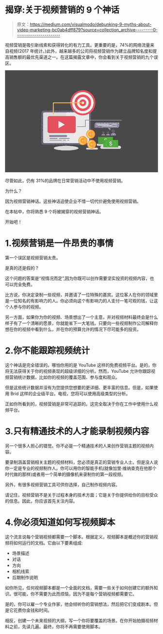 # 揭穿:关于视频营销的 9 个神话

> 原文：<https://medium.com/visualmodo/debunking-9-myths-about-video-marketing-bc0ab4dff879?source=collection_archive---------0----------------------->

视频营销是吸引新线索和获得转化的有力工具。更重要的是，74%的网络流量来自视频(2017 年统计。)此外，越来越多的公司将视频营销作为建立品牌知名度和提高销售额的最优先渠道之一。在这篇揭露文章中，你会看到关于视频营销的九个误区。

![](img/ea0ae35ca8027a5e389e959e7a616e50.png)

尽管如此，仍有 31%的品牌在日常营销活动中不使用视频营销。

为什么？

因为视频营销神话。这些神话迫使企业不惜一切代价避免使用视频营销。

在本帖中，你将熟悉 9 个将被揭穿的视频营销神话。

开始吧！

# 1.视频营销是一件昂贵的事情

第一个误区是视频营销太贵。

是真的还是假的？

这个问题的答案是“视情况而定”,因为你既可以创作需要坚实投资的视频内容，也可以完全免费。

比方说，你决定录制一些视频，并邀请了一位特殊的嘉宾。这位客人在你的领域里是一位知名的有影响力的人。你必须向这个有影响力的人支付一笔可观的钱，让这个人参与你的视频。

另一方面，如果你为你的视频、场景想出了一个主意，并对视频材料最终会是什么样子有了一个清晰的愿景，你就能省下一大笔钱。只要向一些视频制作公司解释你想在你的视频中看到什么，并在你的预算允许的情况下尽可能多的投资。

# 2.你不能跟踪视频统计

这个神话是完全错误的。哪怕你用的是 YouTube 这样的免费视频平台。是的，你将无法获得关于你的视频表现的超级详细的分析。然而，YouTube 允许你跟踪视频营销统计数据，比如你的视频的覆盖范围、参与度和观众。

但是这些统计数据并没有为您提供您想要的更详细、更丰富的信息。但是，如果使用 Brid 这样的企业级平台。电视，您将可以使用高级类型的分析。

正如你所看到的，视频营销是非常可追踪的。这完全取决于你在工作中使用什么视频平台。

# 3.只有精通技术的人才能录制视频内容

另一个很多人担心的错觉。你不必是一个精通技术的人来创作营销主题的视频内容。

要录制涵盖营销相关主题的视频材料，您必须是真正的营销专业人士。但是没人说你一定是专业的视频制作人。你可以用你的智能手机(就像加里·维纳查克在他那个时代做的那样)或者用一个简单的摄像机来录制你的第一段视频。

另外，有很多视频营销工具可供你选择，自己制作视频内容。

请记住，视频营销不是关于过程本身的技术方面；它是关于你提供给你的目标受众的信息。因此，你应该首先关注内容。

# 4.你必须知道如何写视频脚本

这个流言说每个营销视频都需要一个脚本。根据定义，视频脚本是概述你的营销视频将如何运行的文档。它由以下要素组成:

*   场景描述
*   对话
*   方向
*   相机线索
*   后期制作说明

如你所见，任何视频脚本都是一个全面的文档，需要一些关于如何创建它的额外知识。很可能，你不需要为此而烦恼，因为不是每个营销视频都需要它。

是的，你可以雇一个专业作家，他会倾听你的营销想法，然后把它们变成剧本。但是它花费你金钱和时间。

相反，创建一个未来视频的大纲，写一个你将要覆盖的场景。在你开始拍摄视频材料之前，先读几遍。最终，你将不再需要使用脚本。